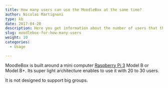 ```yaml
---
title: How many users can use the MoodleBox at the same time?
author: Nicolas Martignoni
type: kb
date: 2017-04-20
description: Here you get information about the number of users that the MoodleBox can support simultaneously
slug: moodlebox-for-how-many-users
weight: 10
categories:
  - Usage

---
```

MoodleBox is built around a mini computer [Raspberry Pi 3][1] Model B or Model B+. Its super light architecture enables to use it with 20 to 30 users.

It is not designed to support big groups.

 [1]: https://www.raspberrypi.org/
